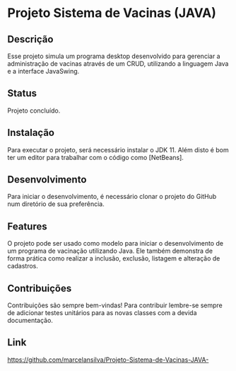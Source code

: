 # Projeto Sistema de Vacinas (JAVA)

## Descrição 
Esse projeto simula um programa desktop desenvolvido para gerenciar a administração de vacinas através de um CRUD, utilizando a linguagem Java e a interface JavaSwing.

## Status
Projeto concluído.

## Instalação
Para executar o projeto, será necessário instalar o JDK 11.
Além disto é bom ter um editor para trabalhar com o código como [NetBeans].

## Desenvolvimento
Para iniciar o desenvolvimento, é necessário clonar o projeto do GitHub num diretório de sua preferência.

## Features
O projeto pode ser usado como modelo para iniciar o desenvolvimento de um programa de vacinação utilizando Java. Ele também demonstra de forma prática como realizar a inclusão, exclusão, listagem e alteração de cadastros.

## Contribuições
Contribuições são sempre bem-vindas! Para contribuir lembre-se sempre de adicionar testes unitários para as novas classes com a devida documentação.

## Link
https://github.com/marcelansilva/Projeto-Sistema-de-Vacinas-JAVA-

